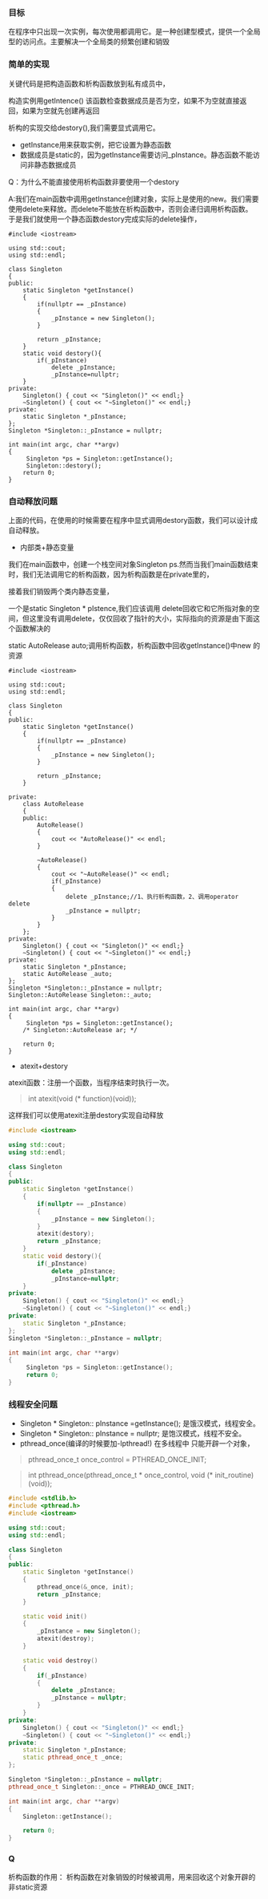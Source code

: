 ### 目标
在程序中只出现一次实例，每次使用都调用它。是一种创建型模式，提供一个全局型的访问点。主要解决一个全局类的频繁创建和销毁
### 简单的实现
关键代码是把构造函数和析构函数放到私有成员中，

构造实例用getIntence() 该函数检查数据成员是否为空，如果不为空就直接返回，如果为空就先创建再返回

析构的实现交给destory(),我们需要显式调用它。

+ getInstance用来获取实例，把它设置为静态函数
+ 数据成员是static的，因为getInstance需要访问_pInstance。静态函数不能访问非静态数据成员

Q：为什么不能直接使用析构函数非要使用一个destory

A:我们在main函数中调用getInstance创建对象，实际上是使用的new。我们需要使用delete来释放。而delete不能放在析构函数中，否则会递归调用析构函数。
于是我们就使用一个静态函数destory完成实际的delete操作，

```
#include <iostream>

using std::cout;
using std::endl;

class Singleton
{
public:
    static Singleton *getInstance() 
    {
        if(nullptr == _pInstance)
        {
            _pInstance = new Singleton();
        }

        return _pInstance;
    }
    static void destory(){
        if(_pInstance)
            delete _pInstance;
            _pInstance=nullptr;
    }
private:
    Singleton() { cout << "Singleton()" << endl;}
    ~Singleton() { cout << "~Singleton()" << endl;}
private:
    static Singleton *_pInstance;
};
Singleton *Singleton::_pInstance = nullptr;

int main(int argc, char **argv)
{
     Singleton *ps = Singleton::getInstance();
     Singleton::destory();
    return 0;
}
```
### 自动释放问题
上面的代码，在使用的时候需要在程序中显式调用destory函数，我们可以设计成自动释放。
+ 内部类+静态变量

我们在main函数中，创建一个栈空间对象Singleton ps.然而当我们main函数结束时，我们无法调用它的析构函数，因为析构函数是在private里的，

接着我们销毁两个类内静态变量，

一个是static Singleton * pIstence,我们应该调用 delete回收它和它所指对象的空间，但这里没有调用delete，仅仅回收了指针的大小，实际指向的资源是由下面这个函数解决的

static AutoRelease auto;调用析构函数，析构函数中回收getInstance()中new 的资源
```
#include <iostream>

using std::cout;
using std::endl;

class Singleton
{
public:
    static Singleton *getInstance() 
    {
        if(nullptr == _pInstance)
        {
            _pInstance = new Singleton();
        }

        return _pInstance;
    }

private:
    class AutoRelease
    {
    public:
        AutoRelease()
        {
            cout << "AutoRelease()" << endl;
        }
    
        ~AutoRelease()
        {
            cout << "~AutoRelease()" << endl;
            if(_pInstance)
            {
                delete _pInstance;//1、执行析构函数，2、调用operator delete
                _pInstance = nullptr;
            }
        }
    };
private:
    Singleton() { cout << "Singleton()" << endl;}
    ~Singleton() { cout << "~Singleton()" << endl;}
private:
    static Singleton *_pInstance;
    static AutoRelease _auto;
};
Singleton *Singleton::_pInstance = nullptr;
Singleton::AutoRelease Singleton::_auto;

int main(int argc, char **argv)
{
     Singleton *ps = Singleton::getInstance();
    /* Singleton::AutoRelease ar; */

    return 0;
}
```

+ atexit+destory

atexit函数：注册一个函数，当程序结束时执行一次。
> int atexit(void (* function)(void));

这样我们可以使用atexit注册destory实现自动释放
```c++
#include <iostream>

using std::cout;
using std::endl;

class Singleton
{
public:
    static Singleton *getInstance() 
    {
        if(nullptr == _pInstance)
        {
            _pInstance = new Singleton();
        }
        atexit(destory);
        return _pInstance;
    }
    static void destory(){
        if(_pInstance)
            delete _pInstance;
            _pInstance=nullptr;
    }
private:
    Singleton() { cout << "Singleton()" << endl;}
    ~Singleton() { cout << "~Singleton()" << endl;}
private:
    static Singleton *_pInstance;
};
Singleton *Singleton::_pInstance = nullptr;

int main(int argc, char **argv)
{
     Singleton *ps = Singleton::getInstance();
     return 0;
}
```
### 线程安全问题
+ Singleton * Singleton:: pInstance =getInstance();
是饿汉模式，线程安全。
+ Singleton * Singleton:: pInstance = nullptr;
是饱汉模式，线程不安全。
+ pthread_once(编译的时候要加-lpthread!)
在多线程中 只能开辟一个对象，
> pthread_once_t once_control = PTHREAD_ONCE_INIT;

> int pthread_once(pthread_once_t  * once_control,  void  (* init_routine)(void));

```c++
#include <stdlib.h>
#include <pthread.h>
#include <iostream>

using std::cout;
using std::endl;

class Singleton
{
public:
    static Singleton *getInstance() 
    {
        pthread_once(&_once, init);
        return _pInstance;
    }

    static void init()
    {
        _pInstance = new Singleton();
        atexit(destroy);
    }

    static void destroy()
    {
        if(_pInstance)
        {
            delete _pInstance;
            _pInstance = nullptr;
        }
    }
private:
    Singleton() { cout << "Singleton()" << endl;}
    ~Singleton() { cout << "~Singleton()" << endl;}
private:
    static Singleton *_pInstance;
    static pthread_once_t _once;
};

Singleton *Singleton::_pInstance = nullptr;
pthread_once_t Singleton::_once = PTHREAD_ONCE_INIT;

int main(int argc, char **argv)
{
    Singleton::getInstance();

    return 0;
}

```
### Q
析构函数的作用：
析构函数在对象销毁的时候被调用，用来回收这个对象开辟的非static资源
